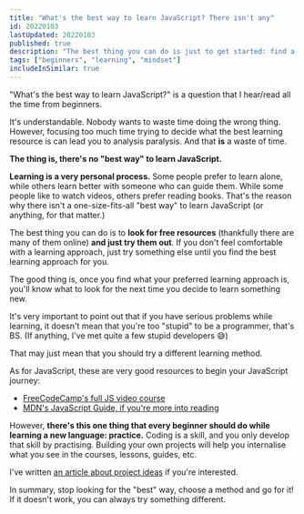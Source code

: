 ```yaml
---
title: "What's the best way to learn JavaScript? There isn't any"
id: 20220103
lastUpdated: 20220103
published: true
description: "The best thing you can do is just to get started: find a free resource and try it."
tags: ["beginners", "learning", "mindset"]
includeInSimilar: true
---
```


"What's the best way to learn JavaScript?" is a question that I hear/read all the time from beginners.

It's understandable. Nobody wants to waste time doing the wrong thing. However, focusing too much time trying to decide what the best learning resource is can lead you to analysis paralysis. And that **is** a waste of time.

**The thing is, there's no "best way" to learn JavaScript.**

**Learning is a very personal process.** Some people prefer to learn alone, while others learn better with someone who can guide them. While some people like to watch videos, others prefer reading books. That's the reason why there isn't a one-size-fits-all "best way" to learn JavaScript (or anything, for that matter.)

The best thing you can do is to **look for free resources** (thankfully there are many of them online) **and just try them out**. If you don't feel comfortable with a learning approach, just try something else until you find the best learning approach for you.

The good thing is, once you find what your preferred learning approach is, you'll know what to look for the next time you decide to learn something new.

It's very important to point out that if you have serious problems while learning, it doesn't mean that you're too "stupid" to be a programmer, that's BS. (If anything, I've met quite a few stupid developers 😅)

That may just mean that you should try a different learning method.

As for JavaScript, these are very good resources to begin your JavaScript journey:
 - [FreeCodeCamp's full JS video course](https://www.youtube.com/watch?v=jS4aFq5-91M&feature=emb_title)
 - [MDN's JavaScript Guide, if you're more into reading](https://developer.mozilla.org/en-US/docs/Web/JavaScript/Guide)

However, **there's this one thing that every beginner should do while learning a new language: practice.** Coding is a skill, and you only develop that skill by practising. Building your own projects will help you internalise what you see in the courses, lessons, guides, etc. 

I've written [an article about project ideas](https://nicozerpa.com/how-to-get-project-ideas-to-practice-javascript) if you're interested.

In summary, stop looking for the "best" way, choose a method and go for it! If it doesn't work, you can always try something different.